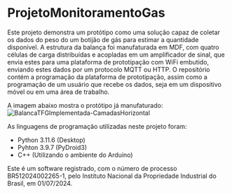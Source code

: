 # ProjetoMonitoramentoGas

Este projeto demonstra um protótipo como uma solução capaz de coletar os dados do peso do um botijão de gás para estimar a quantidade disponível. 
A estrutura da balança foi manufaturada em MDF, com quatro células de carga distribuídas e acopladas em um amplificador de sinal, que envia estes para uma plataforma de prototipação com WiFi embutido, enviando estes dados por um protocolo MQTT ou HTTP.
O repositório contém a programação da plataforma de prototipação, assim como a programação de um usuário que recebe os dados, seja em um dispositivo móvel ou em uma área de trabalho.

A imagem abaixo mostra o protótipo já manufaturado:
![BalancaTFGImplementada-CamadasHorizontal](https://github.com/user-attachments/assets/0057be5d-ec61-413c-a84e-93fe103e880c)



As linguagens de programação utilizadas neste projeto foram:
- Python 3.11.6 (Desktop)
- Pyhton 3.9.7 (PyDroid3)
- C++ (Utilizando o ambiente do Arduino)

Este é um software registrado, com o número de processo BR512024002265-1, pelo Instituto Nacional da Propriedade Industrial do Brasil, em 01/07/2024.
